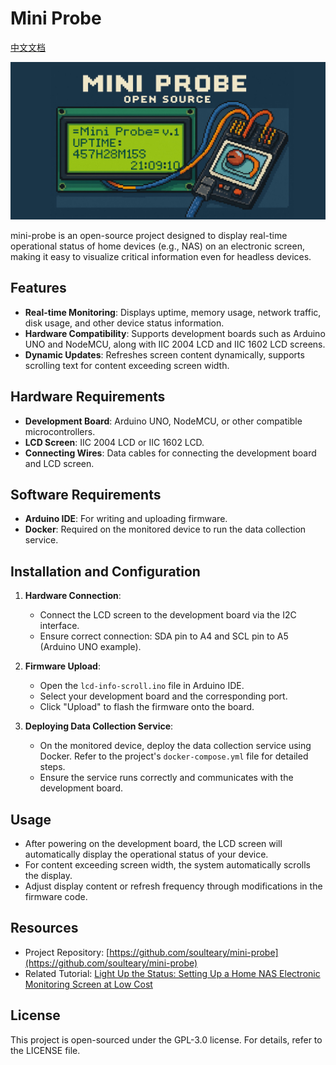 # Mini Probe

[中文文档](./README_zhCN.md)

![](./mini-probe.jpg)

mini-probe is an open-source project designed to display real-time operational status of home devices (e.g., NAS) on an electronic screen, making it easy to visualize critical information even for headless devices.

## Features

- **Real-time Monitoring**: Displays uptime, memory usage, network traffic, disk usage, and other device status information.
- **Hardware Compatibility**: Supports development boards such as Arduino UNO and NodeMCU, along with IIC 2004 LCD and IIC 1602 LCD screens.
- **Dynamic Updates**: Refreshes screen content dynamically, supports scrolling text for content exceeding screen width.

## Hardware Requirements

- **Development Board**: Arduino UNO, NodeMCU, or other compatible microcontrollers.
- **LCD Screen**: IIC 2004 LCD or IIC 1602 LCD.
- **Connecting Wires**: Data cables for connecting the development board and LCD screen.

## Software Requirements

- **Arduino IDE**: For writing and uploading firmware.
- **Docker**: Required on the monitored device to run the data collection service.

## Installation and Configuration

1. **Hardware Connection**:
   - Connect the LCD screen to the development board via the I2C interface.
   - Ensure correct connection: SDA pin to A4 and SCL pin to A5 (Arduino UNO example).

2. **Firmware Upload**:
   - Open the `lcd-info-scroll.ino` file in Arduino IDE.
   - Select your development board and the corresponding port.
   - Click "Upload" to flash the firmware onto the board.

3. **Deploying Data Collection Service**:
   - On the monitored device, deploy the data collection service using Docker. Refer to the project's `docker-compose.yml` file for detailed steps.
   - Ensure the service runs correctly and communicates with the development board.

## Usage

- After powering on the development board, the LCD screen will automatically display the operational status of your device.
- For content exceeding screen width, the system automatically scrolls the display.
- Adjust display content or refresh frequency through modifications in the firmware code.

## Resources

- Project Repository: [https://github.com/soulteary/mini-probe](https://github.com/soulteary/mini-probe)
- Related Tutorial: [Light Up the Status: Setting Up a Home NAS Electronic Monitoring Screen at Low Cost](https://soulteary.com/2025/04/09/light-up-the-status-a-few-costs-to-get-home-nas-electronic-monitoring-screen.html)

## License

This project is open-sourced under the GPL-3.0 license. For details, refer to the LICENSE file.
